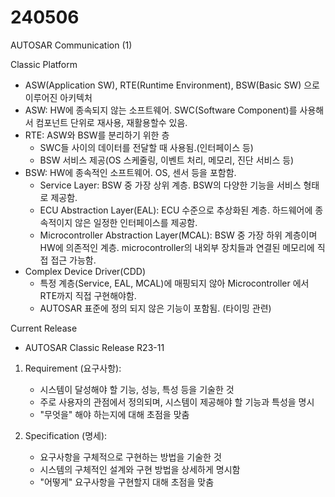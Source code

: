 # 240506

AUTOSAR Communication (1)

Classic Platform
- ASW(Application SW), RTE(Runtime Environment), BSW(Basic SW) 으로 이루어진 아키텍처
- ASW: HW에 종속되지 않는 소프트웨어. SWC(Software Component)를 사용해서 컴포넌트 단위로 재사용, 재활용할수 있음.
- RTE: ASW와 BSW를 분리하기 위한 층
  - SWC들 사이의 데이터를 전달할 때 사용됨.(인터페이스 등)
  - BSW 서비스 제공(OS 스케줄링, 이벤트 처리, 메모리, 진단 서비스 등)
- BSW: HW에 종속적인 소프트웨어. OS, 센서 등을 포함함. 
  - Service Layer: BSW 중 가장 상위 계층. BSW의  다양한 기능을  서비스 형태로 제공함.
  - ECU Abstraction Layer(EAL): ECU 수준으로 추상화된 계층. 하드웨어에 종속적이지 않은 일정한 인터페이스를 제공함.
  - Microcontroller Abstraction Layer(MCAL): BSW 중 가장 하위 계층이며 HW에 의존적인 계층. microcontroller의 내외부 장치들과 연결된 메모리에 직접 접근 가능함.
- Complex Device Driver(CDD)
  - 특정 계층(Service, EAL, MCAL)에 매핑되지 않아 Microcontroller 에서 RTE까지 직접 구현해야함.
  - AUTOSAR 표준에 정의 되지 않은 기능이 포함됨. (타이밍 관련)

Current Release
- AUTOSAR Classic Release R23-11 


1. Requirement (요구사항):
   - 시스템이 달성해야 할 기능, 성능, 특성 등을 기술한 것
   - 주로 사용자의 관점에서 정의되며, 시스템이 제공해야 할 기능과 특성을 명시
   - "무엇을" 해야 하는지에 대해 초점을 맞춤
   
2. Specification (명세):
   - 요구사항을 구체적으로 구현하는 방법을 기술한 것
   - 시스템의 구체적인 설계와 구현 방법을 상세하게 명시함
   - "어떻게" 요구사항을 구현할지 대해 초점을 맞춤